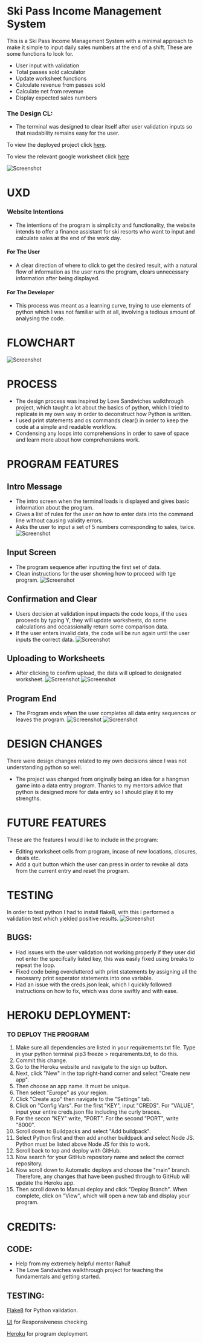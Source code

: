 # Ski Pass Income Management System

This is a Ski Pass Income Management System with a minimal approach to make it simple to input daily sales numbers at the end of a shift.
These are some functions to look for.
* User input with validation
* Total passes sold calculator
* Update worksheet functions
* Calculate revenue from passes sold
* Calculate net from revenue
* Display expected sales numbers

### The Design CL: 
* The terminal was designed to clear itself after user validation inputs so that readability remains easy for the user.


To view the deployed project click [here](https://project-ski-pass.herokuapp.com/).

To view the relevant google worksheet click [here](https://docs.google.com/spreadsheets/d/1ekj8c7GE1SoqIlnr-7P-V2QF5FvT_RGlesSg2stoASs/edit?usp=sharing)

![Screenshot](readme-images/responsiveness.png)




#  UXD

### Website Intentions
* The intentions of the program is simplicity and functionality, the website intends to offer a finance assistant for ski resorts who want to input and calculate sales at the end of the work day.
#### For The User
* A clear direction of where to click to get the desired result, with a natural flow of information as the user runs the program, clears unnecessary information after being displayed.

#### For The Developer
* This process was meant as a learning curve, trying to use elements of python which I was not familiar with at all, involving a tedious amount of analysing the code.


# FLOWCHART
![Screenshot](readme-images/flowchart.png)


# PROCESS

* The design process was inspired by Love Sandwiches walkthrough project, which taught a lot about the basics of python, which I tried to replicate in my own way in order to deconstruct how Python is written.
* I used print statements and os commands clear() in order to keep the code at a simple and readable workflow.
* Condensing any loops into comprehensions in order to save of space and learn more about how comprehensions work.




# PROGRAM FEATURES

## Intro Message
* The intro screen when the terminal loads is displayed and gives basic information about the program. 
* Gives a list of rules for the user on how to enter data into the command line without causing validity errors. 
* Asks the user to input a set of 5 numbers corresponding to sales, twice.
![Screenshot](readme-images/intro.png)




## Input Screen
* The program sequence after inputting the first set of data.
* Clean instructions for the user showing how to proceed with tge program.
![Screenshot](readme-images/programscreen.png)




## Confirmation and Clear
* Users decision at validation input impacts the code loops, if the uses proceeds by typing Y, they will update worksheets, do some calculations and occassionally return some comparison data.
* If the user enters invalid data, the code will be run again until the user inputs the correct data.
![Screenshot](readme-images/invalidchoice.png)





## Uploading to Worksheets
* After clicking to confirm upload, the data will upload to designated worksheet.
![Screenshot](readme-images/confirm.png)
![Screenshot](readme-images/sheets.png)



## Program End
* The Program ends when the user completes all data entry sequences or leaves the program.
![Screenshot](readme-images/end.png)
![Screenshot](readme-images/targets.png)


# DESIGN CHANGES
There were design changes related to my own decisions since I was not understanding python so well.
* The project was changed from originally being an idea for a hangman game into a data entry program. Thanks to my mentors advice that python is designed more for data entry so I should play it to my strengths.



# FUTURE FEATURES
These are the features I would like to include in the program:
* Editing worksheet cells from program, incase of new locations, closures, deals etc.
* Add a quit button which the user can press in order to revoke all data from the current entry and reset the program.




# TESTING
In order to test python I had to install flake8, with this i performed a validation test which yielded positive results.
![Screenshot](readme-images/validation.png)


## BUGS:
* Had issues with the user validation not working properly if they user did not enter the specifcally listed key, this was easily fixed using breaks to repeat the loop.
* Fixed code being overcluttered with print statements by assigning all the necesarry print seperator statements into one variable.
* Had an issue with the creds.json leak, which I quickly followed instructions on how to fix, which was done swiftly and with ease.


# HEROKU DEPLOYMENT:
### TO DEPLOY THE PROGRAM
1. Make sure all dependencies are listed in your requirements.txt file. Type in your python terminal pip3 freeze > requirements.txt, to do this.
2. Commit this change.
3. Go to the Heroku website and navigate to the sign up button.
4. Next, click "New" in the top right-hand corner and select "Create new app".
5. Then choose an app name. It must be unique.
6. Then select "Europe" as your region.
7. Click "Create app" then navigate to the "Settings" tab.
8. Click on "Config Vars". For the first "KEY", input "CREDS". For "VALUE", input your entire creds.json file including the curly braces.
9. For the secon "KEY" write, "PORT". For the second "PORT", write "8000".
10. Scroll down to Buildpacks and select "Add buildpack".
11. Select Python first and then add another buildpack and select Node JS. Python must be listed above Node JS for this to work.
12. Scroll back to top and deploy with GitHub.
13. Now search for your GitHub repository name and select the correct repository.
14. Now scroll down to Automatic deploys and choose the "main" branch. Therefore, any changes that have been pushed through to GitHub will update the Heroku app.
15. Then scroll down to Manual deploy and click "Deploy Branch". When complete, click on "View", which will open a new tab and display your program.


# CREDITS: 
## CODE:
* Help from my extremely helpful mentor Rahul!
* The Love Sandwiches walkthrough project for teaching the fundamentals and getting started.


## TESTING:
[Flake8](https://flake8.pycqa.org/en/latest/) for Python validation.

[UI](https://ui.dev/amiresponsive?url=https://sizimon.github.io/P2/) for Responsiveness checking.

[Heroku](https://dashboard.heroku.com/apps) for program deployment.
